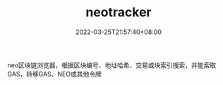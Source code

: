 ﻿---
weight: 
title: "neotracker"
description: "neo区块链浏览器，根据区块编号、地址哈希、交易或块索引搜索，并能索取GAS，转移GAS、NEO或其他令牌"
date: 2022-03-25T21:57:40+08:00
lastmod: 2022-03-25T16:45:40+08:00
draft: false
authors: ["Metabd"]
featuredImage: "neotracker.png"
link: ""
tags: ["区块链浏览器","neotracker"]
categories: ["navigation"]
navigation: ["区块链浏览器"]
lightgallery: true
toc: true
pinned: false
recommend: false
recommend1: false
---
neo区块链浏览器，根据区块编号、地址哈希、交易或块索引搜索，并能索取GAS，转移GAS、NEO或其他令牌
